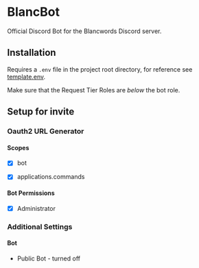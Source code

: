 # BlancBot

Official Discord Bot for the Blancwords Discord server.

## Installation

Requires a `.env` file in the project root directory, for reference see [template.env](./template.env).

Make sure that the Request Tier Roles are *below* the bot role.

## Setup for invite

### Oauth2 URL Generator

#### Scopes

- [x] bot

- [x] applications.commands

#### Bot Permissions

- [x] Administrator

### Additional Settings

#### Bot

- Public Bot - turned off

